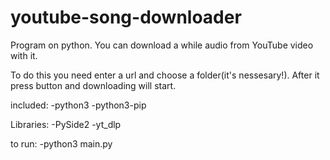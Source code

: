 # youtube-song-downloader
Program on python. You can download a while audio from YouTube video with it. 

To do this you need enter a url and choose a folder(it's nessesary!). After it press button and downloading will start.

included:
  -python3
  -python3-pip

Libraries:
  -PySide2
  -yt_dlp
  
 to run:
  -python3 main.py
